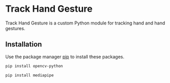 # Track Hand Gesture

Track Hand Gesture is a custom Python module for tracking hand and hand gestures.

## Installation

Use the package manager [pip](https://pip.pypa.io/en/stable/) to install these packages.

```bash
pip install opencv-python
```

```bash
pip install mediapipe
```